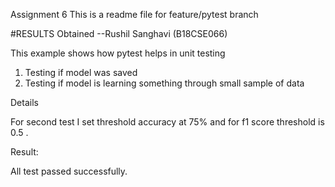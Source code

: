 Assignment 6
This is a readme file for feature/pytest branch

#RESULTS Obtained
--Rushil Sanghavi (B18CSE066)

This example shows how pytest helps in unit testing

1. Testing if model was saved
2. Testing if model is learning something through small sample of data


Details

For second test I set threshold accuracy at 75% and for f1 score threshold is 0.5 .

Result:

All test passed successfully.

  

